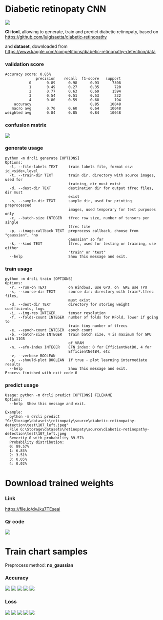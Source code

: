 # Diabetic retinopaty CNN
![](doc/retina1.png)

__Cli tool__, allowing to generate, train and predict diabetic retinopaty, based on
https://github.com/luigisaetta/diabetic-retinopathy

and __dataset__, downloaded from
https://www.kaggle.com/competitions/diabetic-retinopathy-detection/data

### validation score

```shell
Accuracy score: 0.85%
              precision    recall  f1-score   support
           0       0.89      0.98      0.93      7308
           1       0.49      0.27      0.35       720
           2       0.77      0.63      0.69      1594
           3       0.54      0.51      0.53       232
           4       0.80      0.59      0.68       194
    accuracy                           0.85     10048
   macro avg       0.70      0.60      0.64     10048
weighted avg       0.84      0.85      0.84     10048
```

### confusion matrix
![](doc/confusion_matrix_10048.png)

### generate usage
```
python -m drcli generate [OPTIONS]
Options:
  -l, --file-labels TEXT     train labels file, format csv: id_<side>,level
  -t, --train-dir TEXT       train dir, directory with source images, used for
                             training, dir must exist
  -d, --dest-dir TEXT        destination dir for output tfrec files, dir must
                             exist
  -s, --sample-dir TEXT      sample dir, used for printing preprocessed
                             images, used temporary for test purposes only
  -c, --batch-size INTEGER   tfrec row size, number of tensors per single
                             tfrec file
  -p, --image-callback TEXT  preprocess callback, choose from "gaussian", "no
                             gaussian" so far
  -k, --kind TEXT            tfrec, used for testing or training, use either
                             "train" or "test"
  --help                     Show this message and exit.
```

### train usage
```
python -m drcli train [OPTIONS]
Options:
  -r, --run-on TEXT          on Windows, use GPU, on  GKE use TPU
  -s, --source-dir TEXT      source dir: directory with train*.tfrec files,
                             must exist
  -d, --dest-dir TEXT        directory for storing weight coefficients, logs
  -i, --img-res INTEGER      tensor resolution
  -f, --folds-count INTEGER  number of folds for KFold, lower if going to
                             train tiny number of tfrecs
  -e, --epoch-count INTEGER  epoch count
  -b, --batch-size INTEGER   train batch size, 4 is maximum for GPU with 11GB
                             of VRAM
  -n, --efn-index INTEGER    EFN index: 0 for EfficientNetB0, 4 for
                             EfficientNetB4, etc
  -v, --verbose BOOLEAN
  -p, --should-plot BOOLEAN  If true - plot learning intermediate results
  --help                     Show this message and exit.
Process finished with exit code 0

```

### predict usage
```
Usage: python -m drcli predict [OPTIONS] FILENAME
Options:
  --help  Show this message and exit.
  
Example:
  python -m drcli predict "G:\Storage\datasets\retinopaty\source\diabetic-retinopathy-detection\test\107_left.jpeg"
  File G:\Storage\datasets\retinopaty\source\diabetic-retinopathy-detection\test\107_left.jpeg
  Severity 0 with probability 89.57%
  Probability distribution:
  0: 89.57%
  1: 6.85%
  2: 3.51%
  3: 0.05%
  4: 0.02%
```

# Download trained weights
### Link
https://file.io/dvJku7TEseai
### Qr code
![](doc/qr_weights_no_gaussian.png)

# Train chart samples 
Preprocess method: **no_gaussian**

### Accuracy
![](doc/acc_f1.png)
![](doc/acc_f2.png)
![](doc/acc_f3.png)
![](doc/acc_f4.png)
![](doc/acc_f5.png)

### Loss
![](doc/loss_f1.png)
![](doc/loss_f2.png)
![](doc/loss_f3.png)
![](doc/loss_f4.png)
![](doc/loss_f5.png)